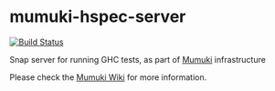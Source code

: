 mumuki-hspec-server
===================

[![Build Status](https://travis-ci.org/uqbar-project/mumuki-hspec-server.svg)](https://travis-ci.org/uqbar-project/mumuki-hspec-server)

Snap server for running GHC tests, as part of [Mumuki](http://github.com/uqbar-project/mumuki) infrastructure

Please check the [Mumuki Wiki](https://github.com/uqbar-project/mumuki/wiki) for more information.
